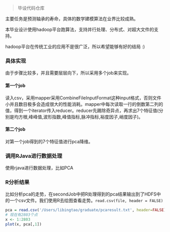 > 毕设代码仓库

主要任务是预测轴承的寿命，具体的数学建模算法在业界比较成熟。

本毕业设计使用hadoop平台跑算法，支持并行处理、分布式、对超大文件的支持。

hadoop平台在传统工业的应用不是很广泛，所以希望能够有好的结局 :)

### 具体实现

由于步骤比较多，并且需要层层向下，所以采用多个job来实现。

#### 第一个job

读入csv，采用mapper采用CombineFileInputFormat这种input格式，否则文件小并且数目极多会造成很大的性能消耗。mapper中每次读取一行的倒数第二列的值，得到一个iterator传入reducer。reducer先踢除奇异点，再求出7个特征值(分别是均方根,峰峰值,波形指数,峰值指标,脉冲指标,裕度因子,峭度因子)。

#### 第二个job

对第一个job得到的7个特征值进行pca降维。

### 调用RJava进行数据处理

使用rjava进行数据处理，比如PCA

### R分析结果

比如分析pca的走势，在secondJob中把R处理得到的pca结果输出到了HDFS中的一个csv文件。我们使用R去绘图查看走势。`read.csv(file, header = FALSE)`

```r
pca = read.csv('/Users/libingtao/graduate/pcaresult.txt', header=FALSE)
# 现在有2803个点
x <- 1:2803
plot(x, pca[,1])
```